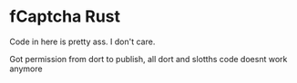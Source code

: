 # fCaptcha Rust

Code in here is pretty ass. I don't care.


Got permission from dort to publish, 
all dort and slotths code
doesnt work anymore 
